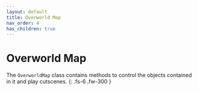 ```yaml
---
layout: default
title: Overworld Map
nav_order: 4
has_children: true
---
```


# Overworld Map

The `OverworldMap` class contains methods to control the objects contained in it and play cutscenes.
{: .fs-6 .fw-300 }
